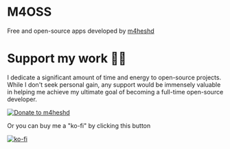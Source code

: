 # M4OSS

Free and open-source apps developed by [m4heshd](https://github.com/m4heshd)

# Support my work 🙏🏽

I dedicate a significant amount of time and energy to open-source projects. While I don't seek personal gain, any
support would be immensely valuable in helping me achieve my ultimate goal of becoming a full-time open-source
developer.

[![Donate to m4heshd](https://i.ibb.co/8PgVcwK/Paypal.png)](https://paypal.variatix.net)

Or you can buy me a "ko-fi" by clicking this button

[![ko-fi](https://i.ibb.co/QmQknmc/ko-fi.png)](https://ko-fi.variatix.net)
